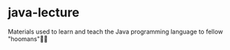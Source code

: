 # java-lecture
Materials used to learn and teach the Java programming language to fellow "hoomans"👩‍💻

